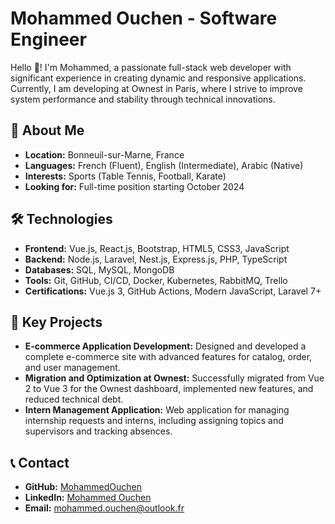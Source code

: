# Mohammed Ouchen - Software Engineer

Hello 👋! I'm Mohammed, a passionate full-stack web developer with significant experience in creating dynamic and responsive applications. Currently, I am developing at Ownest in Paris, where I strive to improve system performance and stability through technical innovations.

## 🚀 About Me
- **Location:** Bonneuil-sur-Marne, France
- **Languages:** French (Fluent), English (Intermediate), Arabic (Native)
- **Interests:** Sports (Table Tennis, Football, Karate)
- **Looking for:** Full-time position starting October 2024

## 🛠️ Technologies
- **Frontend:** Vue.js, React.js, Bootstrap, HTML5, CSS3, JavaScript
- **Backend:** Node.js, Laravel, Nest.js, Express.js, PHP, TypeScript
- **Databases:** SQL, MySQL, MongoDB
- **Tools:** Git, GitHub, CI/CD, Docker, Kubernetes, RabbitMQ, Trello
- **Certifications:** Vue.js 3, GitHub Actions, Modern JavaScript, Laravel 7+

## 🌟 Key Projects
- **E-commerce Application Development:** Designed and developed a complete e-commerce site with advanced features for catalog, order, and user management.
- **Migration and Optimization at Ownest:** Successfully migrated from Vue 2 to Vue 3 for the Ownest dashboard, implemented new features, and reduced technical debt.
- **Intern Management Application:** Web application for managing internship requests and interns, including assigning topics and supervisors and tracking absences.

## 📞 Contact
- **GitHub:** [MohammedOuchen](https://github.com/MohammedOuchen)
- **LinkedIn:** [Mohammed Ouchen](https://www.linkedin.com/in/mohammed-ouchen/)
- **Email:** [mohammed.ouchen@outlook.fr](mailto:mohammed.ouchen@outlook.fr)

